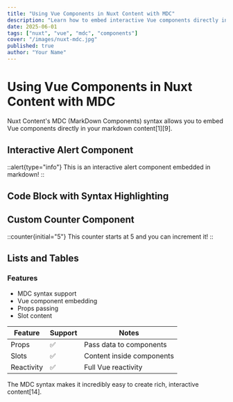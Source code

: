 ```yaml
---
title: "Using Vue Components in Nuxt Content with MDC"
description: "Learn how to embed interactive Vue components directly in your markdown content using Nuxt MDC syntax"
date: 2025-06-01
tags: ["nuxt", "vue", "mdc", "components"]
cover: "/images/nuxt-mdc.jpg"
published: true
author: "Your Name"
---
```


# Using Vue Components in Nuxt Content with MDC

Nuxt Content's MDC (MarkDown Components) syntax allows you to embed Vue components directly in your markdown content[1][9].

## Interactive Alert Component

::alert{type="info"}
This is an interactive alert component embedded in markdown!
::

## Code Block with Syntax Highlighting

<template> <div class="my-component"> <h2>{{ title }}</h2> <slot /> </div> </template> <script setup> defineProps({ title: String }) </script>

## Custom Counter Component

::counter{initial="5"}
This counter starts at 5 and you can increment it!
::

## Lists and Tables

### Features
- MDC syntax support
- Vue component embedding
- Props passing
- Slot content

| Feature | Support | Notes |
|---------|---------|-------|
| Props | ✅ | Pass data to components |
| Slots | ✅ | Content inside components |
| Reactivity | ✅ | Full Vue reactivity |

The MDC syntax makes it incredibly easy to create rich, interactive content[14].
